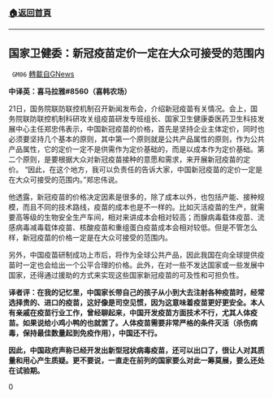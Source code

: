 ###  [:house:返回首頁](https://github.com/ourhimalayas/txt)
---

## 国家卫健委：新冠疫苗定价一定在大众可接受的范围内
` GM06` [轉載自GNews](https://gnews.org/zh-hans/444994/)

**中译英：喜马拉雅#8560（喜韩农场）**

21日，国务院联防联控机制召开新闻发布会，介绍新冠疫苗有关情况。会上，国务院联防联控机制科研攻关组疫苗研发专班组长、国家卫生健康委医药卫生科技发展中心主任郑忠伟表示，中国新冠疫苗的价格，首先是坚持企业主体定价，同时也必须要坚持几个基本的原则，其中第一个原则就是公共产品属性的原则，作为公共产品属性，它的定价一定不是供需作为定价基础的，而是以成本作为定价基础。第二个原则，是要根据大众对新冠疫苗接种的意愿和需求，来开展新冠疫苗的定价。 “因此，在这个地方，我可以负责任的告诉大家，中国新冠疫苗的定价一定是在大众可接受的范围内。”郑忠伟说。

他透露，新冠疫苗的价格决定因素是很多的，除了成本以外，也包括产能、接种规模，而且不同的技术路线，疫苗的成本也是不一样的。比如灭活疫苗的生产，就需要高等级的生物安全生产车间，相对来讲成本会相对较高；而腺病毒载体疫苗、流感病毒减毒载体疫苗、核酸疫苗和重组蛋白疫苗成本会相对较低。但是不管怎么样，新冠疫苗的价格一定是在大众可接受的范围内。

另外，中国疫苗研制成功上市后，将作为全球公共产品，因此我国在向全球提供疫苗时一定也会给出一个公平合理的价格。此外，在对一些不发达国家或一些发展中国家，还得通过援助的方式来实现这些国家新冠疫苗的可及性和可担负性。

**译者评：在我的记忆里，中国家长带自己的孩子从小到大去注射各种疫苗时，经常选择贵的、进口的疫苗，这好像是司空见惯，因为这意味着疫苗更好更安全。本人有亲戚在疫苗行业工作，曾经聊起来，中国开发疫苗方面技术不行，尤其人体疫苗。如果说给小鸡小鸭的也就罢了。人体疫苗需要非常严格的条件灭活（杀伤病毒，保持最佳数量起到免疫作用），中国还不行。**

**因此，中国政府声称已经开发出新型冠状病毒疫苗，还可以出口了，很让人对其质量和用心产生质疑。更不要说，一直走在前列的国家要么对此一筹莫展，要么还处在试验期。**

0
